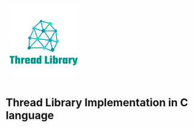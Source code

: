 ![ThreadLibraryLogo](https://github.com/PrajwalAdsul/ThreadLibrary/blob/master/ThreadLibraryLogo.png)
# Thread Library Implementation in C language

